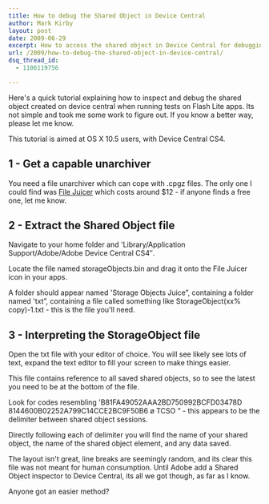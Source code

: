 ```yaml
---
title: How to debug the Shared Object in Device Central
author: Mark Kirby
layout: post
date: 2009-06-29
excerpt: How to access the shared object in Device Central for debugging purposes. Not a simple method, but one that works nonetheless.
url: /2009/how-to-debug-the-shared-object-in-device-central/
dsq_thread_id:
  - 1106119756

---
```

Here's a quick tutorial explaining how to inspect and debug the shared object created on device central when running tests on Flash Lite apps. Its not simple and took me some work to figure out. If you know a better way, please let me know.

This tutorial is aimed at OS X 10.5 users, with Device Central CS4.

## 1 - Get a capable unarchiver

You need a file unarchiver which can cope with .cpgz files. The only one I could find was [File Juicer][1] which costs around $12 - if anyone finds a free one, let me know.

## 2 - Extract the Shared Object file

Navigate to your home folder and 'Library/Application Support/Adobe/Adobe Device Central CS4&#8243;.

Locate the file named storageObjects.bin and drag it onto the File Juicer icon in your apps.

A folder should appear named 'Storage Objects Juice&#8221;, containing a folder named 'txt&#8221;, containing a file called something like StorageObject(xx% copy)-1.txt - this is the file you'll need.

## 3 - Interpreting the StorageObject file

Open the txt file with your editor of choice. You will see likely see lots of text, expand the text editor to fill your screen to make things easier.

This file contains reference to all saved shared objects, so to see the latest you need to be at the bottom of the file.

Look for codes resembling 'B81FA49052AAA2BD750992BCFD03478D 8144600B02252A799C14CCE2BC9F50B6 ø TCSO &#8221; - this appears to be the delimiter between shared object sessions. 

Directly following each of delimiter you will find the name of your shared object, the name of the shared object element, and any data saved. 

The layout isn't great, line breaks are seemingly random, and its clear this file was not meant for human consumption. Until Adobe add a Shared Object inspector to Device Central, its all we got though, as far as I know.

Anyone got an easier method?

 [1]: http://echoone.com/filejuicer/